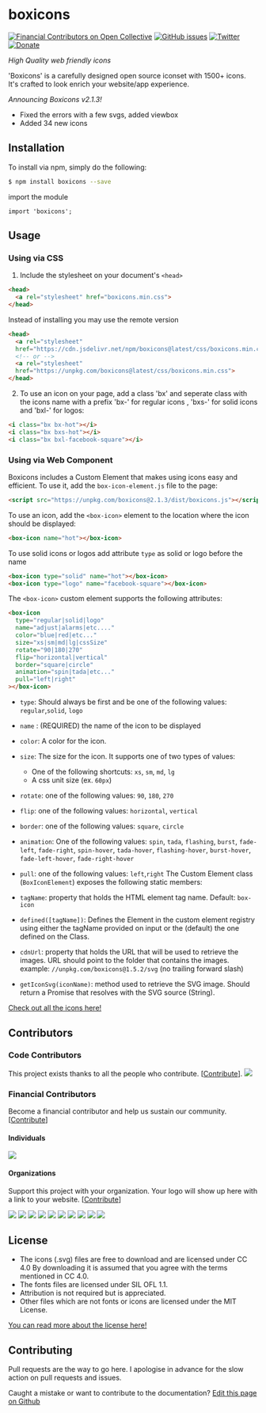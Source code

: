 # boxicons

[![Financial Contributors on Open Collective](https://opencollective.com/boxicons/all/badge.svg?label=financial+contributors)](https://opencollective.com/boxicons) [![GitHub issues](https://img.shields.io/github/issues/atisawd/boxicons.svg)](https://github.com/atisawd/boxicons/issues)
[![Twitter](https://img.shields.io/twitter/url/https/github.com/atisawd/boxicons.svg?style=social)](https://twitter.com/intent/tweet?text=Wow:&url=https%3A%2F%2Fgithub.com%2Fatisawd%2Fboxicons)
[![Donate](https://img.shields.io/badge/donate-paypal-blue.svg?style=flat-square)](https://paypal.me/atisawd)

_High Quality web friendly icons_

'Boxicons' is a carefully designed open source iconset with 1500+ icons. It's crafted to look enrich your website/app experience.

_Announcing Boxicons v2.1.3!_

- Fixed the errors with a few svgs, added viewbox
- Added 34 new icons

## Installation

To install via npm, simply do the following:

```bash
$ npm install boxicons --save
```

import the module

```javscript
import 'boxicons';
```

## Usage

### Using via CSS

1. Include the stylesheet on your document's `<head>`

```html
<head>
  <a rel="stylesheet" href="boxicons.min.css">
</head>
```

Instead of installing you may use the remote version

```html
<head>
  <a rel="stylesheet"
  href="https://cdn.jsdelivr.net/npm/boxicons@latest/css/boxicons.min.css">
  <!-- or -->
  <a rel="stylesheet"
  href="https://unpkg.com/boxicons@latest/css/boxicons.min.css">
</head>
```

2. To use an icon on your page, add a class 'bx' and seperate class with the icons name with a prefix 'bx-' for regular icons , 'bxs-' for solid icons and 'bxl-' for logos:

```html
<i class="bx bx-hot"></i>
<i class="bx bxs-hot"></i>
<i class="bx bxl-facebook-square"></i>
```

### Using via Web Component

Boxicons includes a Custom Element that makes using icons easy and efficient. To use it, add the `box-icon-element.js` file to the page:

```html
<script src="https://unpkg.com/boxicons@2.1.3/dist/boxicons.js"></script>
```

To use an icon, add the `<box-icon>` element to the location where the icon should be displayed:

```html
<box-icon name="hot"></box-icon>
```

To use solid icons or logos add attribute `type` as solid or logo before the name

```html
<box-icon type="solid" name="hot"></box-icon>
<box-icon type="logo" name="facebook-square"></box-icon>
```

The `<box-icon>` custom element supports the following attributes:

```html
<box-icon
  type="regular|solid|logo"
  name="adjust|alarms|etc...."
  color="blue|red|etc..."
  size="xs|sm|md|lg|cssSize"
  rotate="90|180|270"
  flip="horizontal|vertical"
  border="square|circle"
  animation="spin|tada|etc..."
  pull="left|right"
></box-icon>
```

- `type`: Should always be first and be one of the following values: `regular`,`solid`, `logo`
- `name` : (REQUIRED) the name of the icon to be displayed
- `color`: A color for the icon.
- `size`: The size for the icon. It supports one of two types of values:
  - One of the following shortcuts: `xs`, `sm`, `md`, `lg`
  - A css unit size (ex. `60px`)
- `rotate`: one of the following values: `90`, `180`, `270`
- `flip`: one of the following values: `horizontal`, `vertical`
- `border`: one of the following values: `square`, `circle`
- `animation`: One of the following values: `spin`, `tada`, `flashing`, `burst`, `fade-left`, `fade-right`, `spin-hover`, `tada-hover`, `flashing-hover`, `burst-hover`, `fade-left-hover`, `fade-right-hover`
- `pull`: one of the following values: `left`,`right`
  The Custom Element class (`BoxIconElement`) exposes the following static members:

- `tagName`: property that holds the HTML element tag name. Default: `box-icon`
- `defined([tagName])`: Defines the Element in the custom element registry using either the tagName provided on input or the (default) the one defined on the Class.
- `cdnUrl`: property that holds the URL that will be used to retrieve the images. URL should point to the folder that contains the images. example: `//unpkg.com/boxicons@1.5.2/svg` (no trailing forward slash)
- `getIconSvg(iconName)`: method used to retrieve the SVG image. Should return a Promise that resolves with the SVG source (String).

[Check out all the icons here!](https://boxicons.com)

## Contributors

### Code Contributors

This project exists thanks to all the people who contribute. [[Contribute](CONTRIBUTING.md)].
<a href="https://github.com/atisawd/boxicons/graphs/contributors"><img src="https://opencollective.com/boxicons/contributors.svg?width=890&button=false" /></a>

### Financial Contributors

Become a financial contributor and help us sustain our community. [[Contribute](https://opencollective.com/boxicons/contribute)]

#### Individuals

<a href="https://opencollective.com/boxicons"><img src="https://opencollective.com/boxicons/individuals.svg?width=890"></a>

#### Organizations

Support this project with your organization. Your logo will show up here with a link to your website. [[Contribute](https://opencollective.com/boxicons/contribute)]

<a href="https://opencollective.com/boxicons/organization/0/website"><img src="https://opencollective.com/boxicons/organization/0/avatar.svg"></a>
<a href="https://opencollective.com/boxicons/organization/1/website"><img src="https://opencollective.com/boxicons/organization/1/avatar.svg"></a>
<a href="https://opencollective.com/boxicons/organization/2/website"><img src="https://opencollective.com/boxicons/organization/2/avatar.svg"></a>
<a href="https://opencollective.com/boxicons/organization/3/website"><img src="https://opencollective.com/boxicons/organization/3/avatar.svg"></a>
<a href="https://opencollective.com/boxicons/organization/4/website"><img src="https://opencollective.com/boxicons/organization/4/avatar.svg"></a>
<a href="https://opencollective.com/boxicons/organization/5/website"><img src="https://opencollective.com/boxicons/organization/5/avatar.svg"></a>
<a href="https://opencollective.com/boxicons/organization/6/website"><img src="https://opencollective.com/boxicons/organization/6/avatar.svg"></a>
<a href="https://opencollective.com/boxicons/organization/7/website"><img src="https://opencollective.com/boxicons/organization/7/avatar.svg"></a>
<a href="https://opencollective.com/boxicons/organization/8/website"><img src="https://opencollective.com/boxicons/organization/8/avatar.svg"></a>
<a href="https://opencollective.com/boxicons/organization/9/website"><img src="https://opencollective.com/boxicons/organization/9/avatar.svg"></a>

## License

- The icons (.svg) files are free to download and are licensed under CC 4.0 By downloading it is assumed that you agree with the terms mentioned in CC 4.0.
- The fonts files are licensed under SIL OFL 1.1.
- Attribution is not required but is appreciated.
- Other files which are not fonts or icons are licensed under the MIT License.

[You can read more about the license here!](https://boxicons.com/get-started#license)

## Contributing

Pull requests are the way to go here. I apologise in advance for the slow action on pull requests and issues.

Caught a mistake or want to contribute to the documentation? [Edit this page on Github](https://github.com/atisawd/boxicons/blob/master/README.md)
